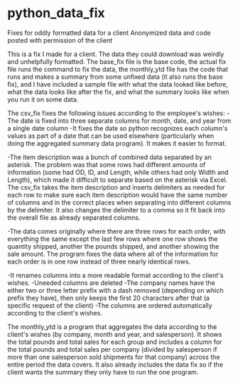 # python_data_fix
Fixes for oddly formatted data for a client
Anonymized data and code posted with permission of the client

This is a fix I made for a client. The data they could download was weirdly and unhelpfully formatted.
The base_fix file is the base code, the actual fix file runs the command to fix the data, the monthly_ytd file has the code that runs and makes a summary from some unfixed data (it also runs the base fix), and I have included a sample file with what the data looked like before, what the data looks like after the fix, and what the summary looks like when you run it on some data. 

The csv_fix fixes the following issues according to the employee's wishes:
-The date is fixed into three separate columns for month, date, and year from a single date column 
-It fixes the date so python recognizes each column's values as part of a date that can be used elsewhere (particularly when doing the aggregated summary data program). It makes it easier to format. 

-The item description was a bunch of combined data separated by an asterisk. The problem was that some rows had different amounts of information (some had OD, ID, and Length, while others had only Width and Length), which made it difficult to separate based on the asterisk via Excel. The csv_fix takes the item description and inserts delimiters as needed for each row to make sure each item description would have the same number of columns and in the correct places when separating into different columns by the delimiter. It also changes the delimiter to a comma so it fit back into the overall file as already separated columns.

-The data comes originally where there are three rows for each order, with everything the same except the last few rows where one row shows the quantity shipped, another the pounds shipped, and another showing the sale amount. The program fixes the data where all of the information for each order is in one row instead of three nearly identical rows. 

-It renames columns into a more readable format according to the client's wishes.
-Uneeded columns are deleted
-The company names have the either two or three letter prefix with a dash removed (depending on which prefix they have), then only keeps the first 20 characters after that (a specific request of the client)
-The columns are ordered automatically according to the client's wishes. 

The monthly_ytd is a program that aggregates the data according to the client's wishes (by company, month and year, and salesperson). It shows the total pounds and total sales for each group and includes a column for the total pounds and total sales per company (divided by salesperson if more than one salesperson sold shipments for that company) across the entire period the data covers. It also already includes the data fix so if the client wants the summary they only have to run the one program.

